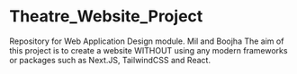 # Theatre_Website_Project
 Repository for Web Application Design module. Mil and Boojha
 The aim of this project is to create a website WITHOUT using
 any modern frameworks or packages such as Next.JS, TailwindCSS and React.
 

